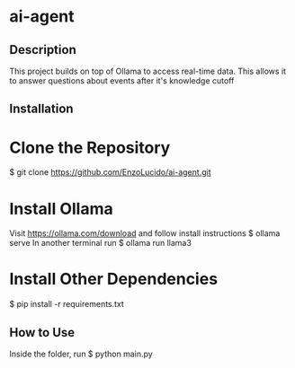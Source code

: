 # ai-agent

## Description
This project builds on top of Ollama to access real-time data. This allows it to answer questions about events after it's knowledge cutoff

## Installation
# Clone the Repository
$ git clone https://github.com/EnzoLucido/ai-agent.git

# Install Ollama
Visit https://ollama.com/download and follow install instructions
$ ollama serve
In another terminal run 
$ ollama run llama3 

# Install Other Dependencies
$ pip install -r requirements.txt

## How to Use
Inside the folder, run
$ python main.py

